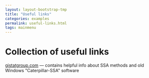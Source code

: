 ```yaml
---
layout: layout-bootstrap-tmp
title: "Useful links"
categories: examples
permalink: useful-links.html
tags: mainmenu
---
```


#  Collection of useful links

[gistatgroup.com](http://www.gistatgroup.com/cat/) &mdash; contains helpful info about SSA methods and old Windows "Caterpillar-SSA" software
